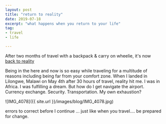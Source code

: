 ```yaml
---
layout: post
title: "return to reality"
date: 2019-07-18
excerpt: "what happens when you return to your life"
tag:
- travel
- life

---
```

After two months of travel with a backpack & carry on wheelie, it's now [back to reality](https://youtu.be/TB54dZkzZOY)

Being in the here and now is so easy while traveling for a multitude of reasons including being far from your comfort zone. When I landed in Lilongwe, Malawi on May 4th after 30 hours of travel, reality hit me. I was in Africa. I was fulfilling a dream. But how do I get navigate the airport. Currency exchange. Security. Transportation. My own exhaustion?

![IMG_4078]({{ site.url }}/images/blog/IMG_4078.jpg)

errors to correct before I continue ... just like when you travel.... be prepared for change.